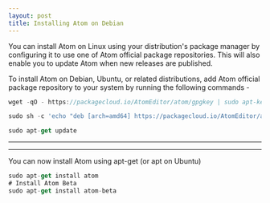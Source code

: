 ```yaml
---
layout: post
title: Installing Atom on Debian
---
```

You can install Atom on Linux using your distribution's package manager by configuring it to use one of Atom
official package repositories.  This will also enable you to update Atom when new releases are published.

To install Atom on Debian, Ubuntu, or related distributions, add Atom official package repository to your system by running the following commands -

```javascript
wget -qO - https://packagecloud.io/AtomEditor/atom/gpgkey | sudo apt-key add -

sudo sh -c 'echo "deb [arch=amd64] https://packagecloud.io/AtomEditor/atom/any/ any main" > /etc/apt/sources.list.d/atom.list'

sudo apt-get update
```
----
****


You can now install Atom using apt-get (or apt on Ubuntu)

```javascript
sudo apt-get install atom
# Install Atom Beta
sudo apt-get install atom-beta
```
